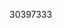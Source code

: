 [//]: # (Created by ./bin/manage_files.pl from ./species/Onchocerca_ochengi/PRJEB1204/Onchocerca_ochengi_PRJEB1204.publication.html on Thu Jun 11 13:45:02 2020)
30397333
